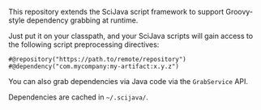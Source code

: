This repository extends the SciJava script framework to support Groovy-style
dependency grabbing at runtime.

Just put it on your classpath, and your SciJava scripts will gain access
to the following script preprocessing directives:

    #@repository("https://path.to/remote/repository")
    #@dependency("com.mycompany:my-artifact:x.y.z")

You can also grab dependencies via Java code via the `GrabService` API.

Dependencies are cached in `~/.scijava/`.
